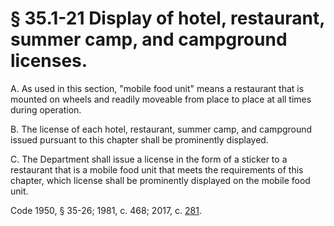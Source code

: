 # § 35.1-21 Display of hotel, restaurant, summer camp, and campground licenses.

<p>A. As used in this section, "mobile food unit" means a restaurant that is mounted on wheels and readily moveable from place to place at all times during operation.</p><p>B. The license of each hotel, restaurant, summer camp, and campground issued pursuant to this chapter shall be prominently displayed.</p><p>C. The Department shall issue a license in the form of a sticker to a restaurant that is a mobile food unit that meets the requirements of this chapter, which license shall be prominently displayed on the mobile food unit.</p><p>Code 1950, § 35-26; 1981, c. 468; 2017, c. <a href='http://lis.virginia.gov/cgi-bin/legp604.exe?171+ful+CHAP0281'>281</a>.</p>